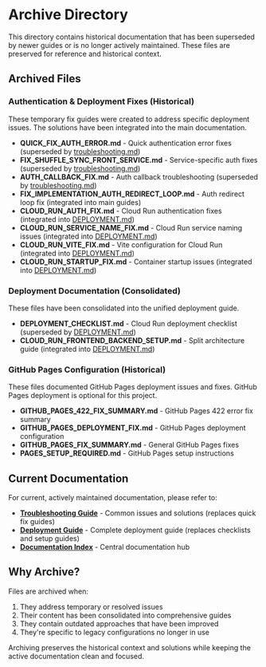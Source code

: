 # Archive Directory

This directory contains historical documentation that has been superseded by newer guides or is no longer actively maintained. These files are preserved for reference and historical context.

## Archived Files

### Authentication & Deployment Fixes (Historical)
These temporary fix guides were created to address specific deployment issues. The solutions have been integrated into the main documentation.

- **QUICK_FIX_AUTH_ERROR.md** - Quick authentication error fixes (superseded by [troubleshooting.md](../troubleshooting.md))
- **FIX_SHUFFLE_SYNC_FRONT_SERVICE.md** - Service-specific auth fixes (superseded by [troubleshooting.md](../troubleshooting.md))
- **AUTH_CALLBACK_FIX.md** - Auth callback troubleshooting (superseded by [troubleshooting.md](../troubleshooting.md))
- **FIX_IMPLEMENTATION_AUTH_REDIRECT_LOOP.md** - Auth redirect loop fix (integrated into main guides)
- **CLOUD_RUN_AUTH_FIX.md** - Cloud Run authentication fixes (integrated into [DEPLOYMENT.md](../../DEPLOYMENT.md))
- **CLOUD_RUN_SERVICE_NAME_FIX.md** - Cloud Run service naming issues (integrated into [DEPLOYMENT.md](../../DEPLOYMENT.md))
- **CLOUD_RUN_VITE_FIX.md** - Vite configuration for Cloud Run (integrated into [DEPLOYMENT.md](../../DEPLOYMENT.md))
- **CLOUD_RUN_STARTUP_FIX.md** - Container startup issues (integrated into [DEPLOYMENT.md](../../DEPLOYMENT.md))

### Deployment Documentation (Consolidated)
These files have been consolidated into the unified deployment guide.

- **DEPLOYMENT_CHECKLIST.md** - Cloud Run deployment checklist (superseded by [DEPLOYMENT.md](../../DEPLOYMENT.md))
- **CLOUD_RUN_FRONTEND_BACKEND_SETUP.md** - Split architecture guide (integrated into [DEPLOYMENT.md](../../DEPLOYMENT.md))

### GitHub Pages Configuration (Historical)
These files documented GitHub Pages deployment issues and fixes. GitHub Pages deployment is optional for this project.

- **GITHUB_PAGES_422_FIX_SUMMARY.md** - GitHub Pages 422 error fix summary
- **GITHUB_PAGES_DEPLOYMENT_FIX.md** - GitHub Pages deployment configuration
- **GITHUB_PAGES_FIX_SUMMARY.md** - General GitHub Pages fixes
- **PAGES_SETUP_REQUIRED.md** - GitHub Pages setup instructions

## Current Documentation

For current, actively maintained documentation, please refer to:

- **[Troubleshooting Guide](../troubleshooting.md)** - Common issues and solutions (replaces quick fix guides)
- **[Deployment Guide](../../DEPLOYMENT.md)** - Complete deployment guide (replaces checklists and setup guides)
- **[Documentation Index](../README.md)** - Central documentation hub

## Why Archive?

Files are archived when:
1. They address temporary or resolved issues
2. Their content has been consolidated into comprehensive guides
3. They contain outdated approaches that have been improved
4. They're specific to legacy configurations no longer in use

Archiving preserves the historical context and solutions while keeping the active documentation clean and focused.

